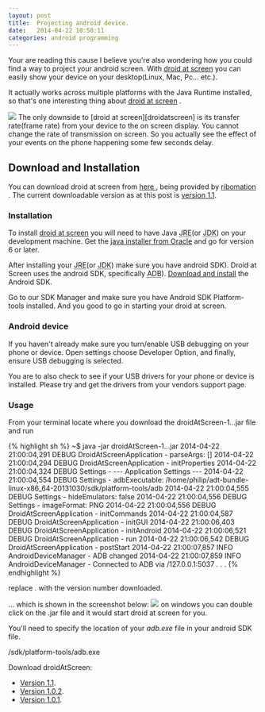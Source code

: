 ```yaml
---
layout: post
title:  Projecting android device.
date:   2014-04-22 10:50:11
categories: android programming
---
```


Your are reading this cause I believe you're also wondering how you could find a 
way to project your android screen. With <a href="[droidatscreen]">droid at screen</a> you can easily
show your device on your desktop(Linux, Mac, Pc... etc.).

It actually works across multiple platforms with the Java Runtime installed, so 
that's one interesting thing about [droid at screen][droidatscreen] .
</p>
<img src="{{ site.baseurl }}/assets/screen1.png"/>
The only downside to [droid at screen][droidatscreen] is its transfer rate(frame rate) from your
device to the on screen display.
You cannot change the rate of transmission on screen. So you actually see the effect
of your events on the phone happening some few seconds delay.

## Download and Installation

You can download droid at screen from [here ][droidatscreendownload], being provided
by [ribomation][droidatscreen] . The current downloadable version as at this post
is [version 1.1][droidatscreendownload]. 

### Installation

To install [droid at screen][droidatscreen] you will need to have Java <abbr title="Java Runtime Environment">JRE</abbr>(or <abbr title="Java Development Kit">JDK</abbr>)
on your development machine. Get the [java installer from Oracle][jdkdownload] and go for 
version 6 or later.

After installing your <abbr title="Java Runtime Environment">JRE</abbr>(or <abbr title="Java Development Kit">JDK</abbr>) make sure you have android <abbr>SDK</abbr>). Droid at Screen uses 
the android SDK, specifically <abbr title="Android Debug Bridget">ADB</abbr>). [Download and install][androidsdk] the Android SDK. 

Go to our SDK Manager and make sure you have Android SDK Platform-tools installed. And you 
good to go in starting your droid at screen.

### Android device

If you haven't already make sure you turn/enable USB debugging on your phone or device.
Open settings choose Developer Option, and finally, ensure USB debugging is selected.

You are to also check to see if your USB drivers for your phone or device is installed.
Please try and get the drivers from your vendors support page.

### Usage

From your terminal locate where you download the droidAtScreen-1.*.*.jar file and run

{% highlight sh %}
~$ java -jar droidAtScreen-1.*.*.jar
2014-04-22 21:00:04,291 DEBUG DroidAtScreenApplication - parseArgs: []
2014-04-22 21:00:04,294 DEBUG DroidAtScreenApplication - initProperties
2014-04-22 21:00:04,324 DEBUG Settings - --- Application Settings ---
2014-04-22 21:00:04,554 DEBUG Settings -   adbExecutable: /home/philip/adt-bundle-linux-x86_64-20131030/sdk/platform-tools/adb
2014-04-22 21:00:04,555 DEBUG Settings -   hideEmulators: false
2014-04-22 21:00:04,556 DEBUG Settings -   imageFormat: PNG
2014-04-22 21:00:04,556 DEBUG DroidAtScreenApplication - initCommands
2014-04-22 21:00:04,587 DEBUG DroidAtScreenApplication - initGUI
2014-04-22 21:00:06,403 DEBUG DroidAtScreenApplication - initAndroid
2014-04-22 21:00:06,521 DEBUG DroidAtScreenApplication - run
2014-04-22 21:00:06,542 DEBUG DroidAtScreenApplication - postStart
2014-04-22 21:00:07,857 INFO  AndroidDeviceManager - ADB changed
2014-04-22 21:00:07,859 INFO  AndroidDeviceManager - Connected to ADB via /127.0.0.1:5037
.
.
.
{% endhighlight %}

replace *.* with the version number downloaded.

… which is shown in the screenshot below:
<img src="{{ site.baseurl }}/assets/droidatscreen.png"/>
on windows you can double click on the .jar file and it 
would start droid at screen for you.

You'll need to specify the location of your <em>adb.exe</em> file
in your android SDK file.

/sdk/platform-tools/adb.exe

Download droidAtScreen:

* [Version 1.1][droidatscreendownload].
* [Version 1.0.2][droidatscreendownload2].
* [Version 1.0.1][droidatscreendownload1].

[droidatscreen]:          http://droid-at-screen.ribomation.com
[droidatscreendownload]:  http://droid-at-screen.ribomation.com/?ddownload=127071
[droidatscreendownload2]: http://droid-at-screen.ribomation.com/?ddownload=557
[droidatscreendownload1]: http://droid-at-screen.ribomation.com/?ddownload=556

[jdkdownload]:            http://www.oracle.com/technetwork/java/javase/downloads/index.html
[androidsdk]:             http://developer.android.com/sdk/index.html
